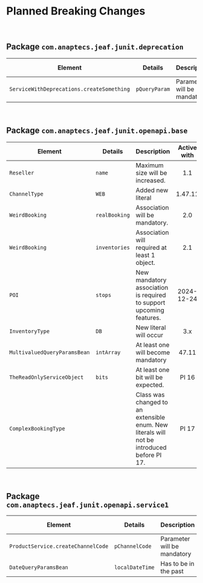 # Planned Breaking Changes

<br>

## Package `com.anaptecs.jeaf.junit.deprecation`

| Element  | Details    | Description  | Active with |
|----------|------------|--------------|:-----------:|
| `ServiceWithDeprecations.createSomething` | `pQueryParam` | Parameter will be mandatory. | PI 13 | 

<br>

## Package `com.anaptecs.jeaf.junit.openapi.base`

| Element  | Details    | Description  | Active with |
|----------|------------|--------------|:-----------:|
| `Reseller` | `name` | Maximum size will be increased. | 1.1 | 
| `ChannelType` | `WEB` | Added new literal | 1.47.11 | 
| `WeirdBooking` | `realBooking` | Association will be mandatory. | 2.0 | 
| `WeirdBooking` | `inventories` | Association will required at least 1 object. | 2.1 | 
| `POI` | `stops` | New mandatory association is required to support upcoming features. | 2024-12-24 | 
| `InventoryType` | `DB` | New literal will occur | 3.x | 
| `MultivaluedQueryParamsBean` | `intArray` | At least one will become mandatory | 47.11 | 
| `TheReadOnlyServiceObject` | `bits` | At least one bit will be expected. | PI 16 | 
| `ComplexBookingType` | | Class was changed to an extensible enum. New literals will not be introduced before PI 17. | PI 17 | 

<br>

## Package `com.anaptecs.jeaf.junit.openapi.service1`

| Element  | Details    | Description  | Active with |
|----------|------------|--------------|:-----------:|
| `ProductService.createChannelCode` | `pChannelCode` | Parameter will be mandatory | 2.0 | 
| `DateQueryParamsBean` | `localDateTime` | Has to be in the past | 2.0 | 

<br>


